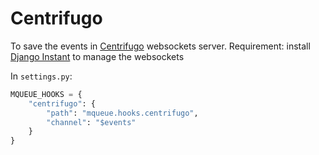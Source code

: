 # Centrifugo

To save the events in [Centrifugo](https://github.com/centrifugal/centrifugo) websockets server. Requirement: 
install [Django Instant](https://github.com/synw/django-instant) to manage the websockets

In `settings.py`:

```python
MQUEUE_HOOKS = {
    "centrifugo": {
        "path": "mqueue.hooks.centrifugo",
        "channel": "$events"
    }
}
```